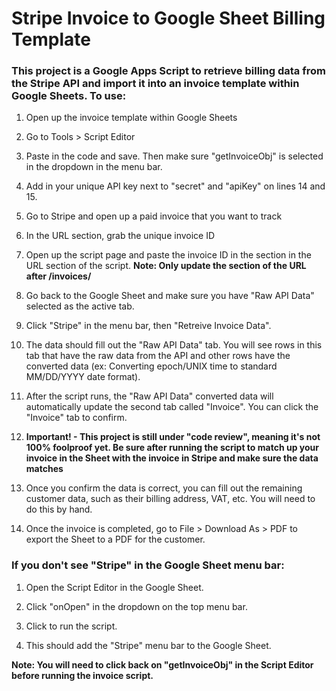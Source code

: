 # Stripe Invoice to Google Sheet Billing Template 

### This project is a Google Apps Script to retrieve billing data from the Stripe API and import it into an invoice template within Google Sheets. To use:

1. Open up the invoice template within Google Sheets

2. Go to Tools > Script Editor

3. Paste in the code and save. Then make sure "getInvoiceObj" is selected in the dropdown in the menu bar.

4. Add in your unique API key next to "secret" and "apiKey" on lines 14 and 15.

5. Go to Stripe and open up a paid invoice that you want to track

6. In the URL section, grab the unique invoice ID

7. Open up the script page and paste the invoice ID in the section in the URL section of the script. **Note: Only update the section of the URL after /invoices/**

8. Go back to the Google Sheet and make sure you have "Raw API Data" selected as the active tab.

9. Click "Stripe" in the menu bar, then "Retreive Invoice Data".

10. The data should fill out the "Raw API Data" tab. You will see rows in this tab that have the raw data from the API and other rows have the converted data (ex: Converting epoch/UNIX time to standard MM/DD/YYYY date format).

11. After the script runs, the "Raw API Data" converted data will automatically update the second tab called "Invoice". You can click the "Invoice" tab to confirm.

12. **Important! - This project is still under "code review", meaning it's not 100% foolproof yet. Be sure after running the script to match up your invoice in the Sheet with the invoice in Stripe and make sure the data matches**

13. Once you confirm the data is correct, you can fill out the remaining customer data, such as their billing address, VAT, etc. You will need to do this by hand.

14. Once the invoice is completed, go to File > Download As > PDF to export the Sheet to a PDF for the customer.

### If you don't see "Stripe" in the Google Sheet menu bar:

1. Open the Script Editor in the Google Sheet.

2. Click "onOpen" in the dropdown on the top menu bar. 

3. Click to run the script.

4. This should add the "Stripe" menu bar to the Google Sheet.

**Note: You will need to click back on "getInvoiceObj" in the Script Editor before running the invoice script.**
